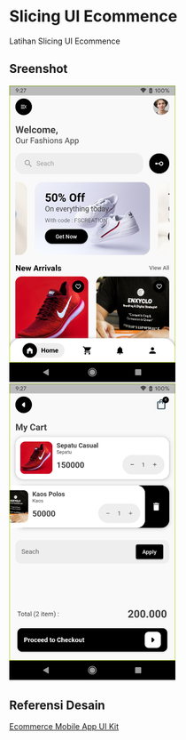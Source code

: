 # Slicing UI Ecommence

Latihan Slicing UI Ecommence

## Sreenshot
<img src="https://raw.githubusercontent.com/riyanhadi/slicing_ui_ecommence/main/screenshot/dashboard.png" alt="" width="300">
<img src="https://raw.githubusercontent.com/riyanhadi/slicing_ui_ecommence/main/screenshot/cart.png" alt="" width="300">

## Referensi Desain
[Ecommerce Mobile App UI Kit](https://www.figma.com/file/1su6p5iKu7mDsnprf04R4J/Ecommerce-Mobile-App-UI-kit-(Community)?type=design&node-id=0-1&t=ZibMdPs2XRuvWf76-0)
